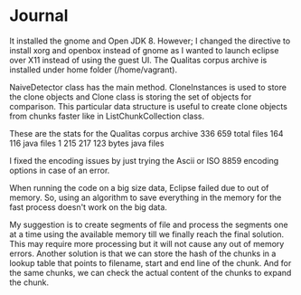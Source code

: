 # Journal

It installed the gnome and Open JDK 8. However; I changed the directive to install xorg and openbox instead of gnome as I wanted to launch eclipse over X11 instead of using the guest UI. The Qualitas corpus archive is installed under home folder (/home/vagrant). 

NaiveDetector class has the main method. CloneInstances is used to store the clone objects and Clone class is storing the set of objects for comparison. This particular data structure is useful to create clone objects from chunks faster like in ListChunkCollection class.

These are the stats for the Qualitas corpus archive
336 659 total files
164 116 java files
1 215 217 123 bytes java files

I fixed the encoding issues by just trying the Ascii or ISO 8859 encoding options in case of an error. 

When running the code on a big size data, Eclipse failed due to out of memory. So, using an algorithm to save everything in the memory for the fast process doesn't work on the big data. 

My suggestion is to create segments of file and process the segments one at a time using the available memory till we finally reach the final solution. This may require more processing but it will not cause any out of memory errors. Another solution is that we can store the hash of the chunks in a lookup table that points to filename, start and end line of the chunk. And for the same chunks, we can check the actual content of the chunks to expand the chunk.
